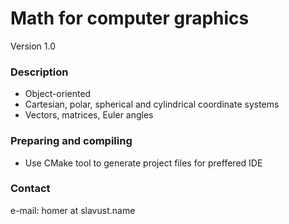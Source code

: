 # Math for computer graphics #
Version 1.0

### Description ###

* Object-oriented
* Cartesian, polar, spherical and cylindrical coordinate systems
* Vectors, matrices, Euler angles

### Preparing and compiling ###

* Use CMake tool to generate project files for preffered IDE

### Contact ###

e-mail: homer at slavust.name
